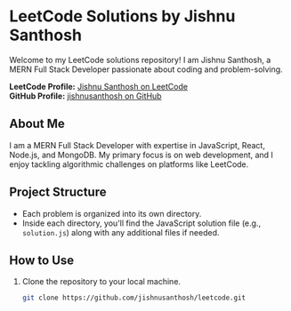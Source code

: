 # LeetCode Solutions by Jishnu Santhosh

Welcome to my LeetCode solutions repository! I am Jishnu Santhosh, a MERN Full Stack Developer passionate about coding and problem-solving.

**LeetCode Profile:** [Jishnu Santhosh on LeetCode](https://leetcode.com/jishnusanthosh/)  
**GitHub Profile:** [jishnusanthosh on GitHub](https://github.com/jishnusanthosh)

## About Me
I am a MERN Full Stack Developer with expertise in JavaScript, React, Node.js, and MongoDB. My primary focus is on web development, and I enjoy tackling algorithmic challenges on platforms like LeetCode.

## Project Structure
- Each problem is organized into its own directory.
- Inside each directory, you'll find the JavaScript solution file (e.g., `solution.js`) along with any additional files if needed.

## How to Use
1. Clone the repository to your local machine.
   ```bash
   git clone https://github.com/jishnusanthosh/leetcode.git
